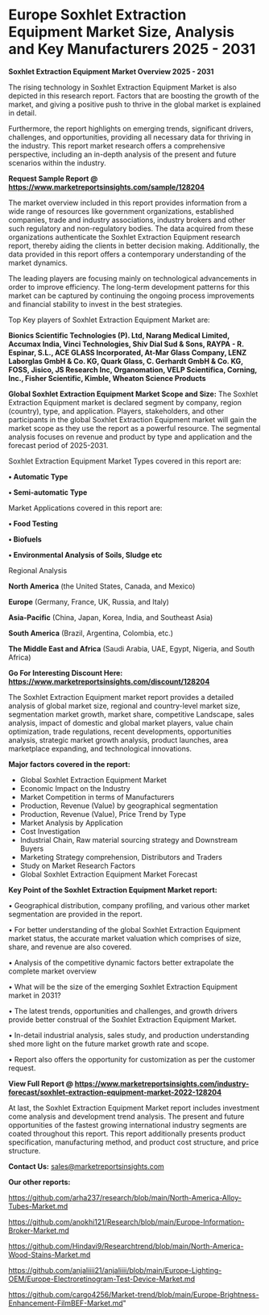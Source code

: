 # Europe Soxhlet Extraction Equipment Market Size, Analysis and Key Manufacturers 2025 - 2031

<Strong> Soxhlet Extraction Equipment Market Overview 2025 - 2031</strong>

The rising technology in Soxhlet Extraction Equipment Market is also depicted in this research report. Factors that are boosting the growth of the market, and giving a positive push to thrive in the global market is explained in detail.

Furthermore, the report highlights on emerging trends, significant drivers, challenges, and opportunities, providing all necessary data for thriving in the industry. This report market research offers a comprehensive perspective, including an in-depth analysis of the present and future scenarios within the industry.

<strong>Request Sample Report @ <a href=https://www.marketreportsinsights.com/sample/128204>https://www.marketreportsinsights.com/sample/128204</a></strong>

The market overview included in this report provides information from a wide range of resources like government organizations, established companies, trade and industry associations, industry brokers and other such regulatory and non-regulatory bodies. The data acquired from these organizations authenticate the Soxhlet Extraction Equipment research report, thereby aiding the clients in better decision making. Additionally, the data provided in this report offers a contemporary understanding of the market dynamics.

The leading players are focusing mainly on technological advancements in order to improve efficiency. The long-term development patterns for this market can be captured by continuing the ongoing process improvements and financial stability to invest in the best strategies.

Top Key players of Soxhlet Extraction Equipment Market are:

<strong>Bionics Scientific Technologies (P). Ltd, Narang Medical Limited, Accumax India, Vinci Technologies, Shiv Dial Sud & Sons, RAYPA - R. Espinar, S.L., ACE GLASS Incorporated, At-Mar Glass Company, LENZ Laborglas GmbH & Co. KG, Quark Glass, C. Gerhardt GmbH & Co. KG, FOSS, Jisico, JS Research Inc, Organomation, VELP Scientifica, Corning, Inc., Fisher Scientific, Kimble, Wheaton Science Products</strong>

<strong><b>Global Soxhlet Extraction Equipment Market Scope and Size:</b></strong>
The Soxhlet Extraction Equipment market is declared segment by company, region (country), type, and application. Players, stakeholders, and other participants in the global Soxhlet Extraction Equipment market will gain the market scope as they use the report as a powerful resource. The segmental analysis focuses on revenue and product by type and application and the forecast period of 2025-2031.

Soxhlet Extraction Equipment Market Types covered in this report are:

<strong>• Automatic Type

• Semi-automatic Type</strong>

Market Applications covered in this report are:

<strong>• Food Testing

• Biofuels

• Environmental Analysis of Soils, Sludge etc</strong> 

Regional Analysis

<strong>North America</strong> (the United States, Canada, and Mexico)

<strong>Europe</strong> (Germany, France, UK, Russia, and Italy)

<strong>Asia-Pacific</strong> (China, Japan, Korea, India, and Southeast Asia)

<strong>South America</strong> (Brazil, Argentina, Colombia, etc.)

<strong>The Middle East and Africa</strong> (Saudi Arabia, UAE, Egypt, Nigeria, and South Africa)

<strong>Go For Interesting Discount Here: <a href=https://www.marketreportsinsights.com/discount/128204>https://www.marketreportsinsights.com/discount/128204</a></strong>

The Soxhlet Extraction Equipment market report provides a detailed analysis of global market size, regional and country-level market size, segmentation market growth, market share, competitive Landscape, sales analysis, impact of domestic and global market players, value chain optimization, trade regulations, recent developments, opportunities analysis, strategic market growth analysis, product launches, area marketplace expanding, and technological innovations.

<strong><b>Major factors covered in the report:</b></strong>
<ul>
  <li>Global Soxhlet Extraction Equipment Market </li>
  <li>Economic Impact on the Industry</li>
  <li>Market Competition in terms of Manufacturers</li>
  <li>Production, Revenue (Value) by geographical segmentation</li>
  <li>Production, Revenue (Value), Price Trend by Type</li>
  <li>Market Analysis by Application</li>
  <li>Cost Investigation</li>
  <li>Industrial Chain, Raw material sourcing strategy and Downstream Buyers</li>
  <li>Marketing Strategy comprehension, Distributors and Traders</li>
  <li>Study on Market Research Factors</li>
  <li>Global Soxhlet Extraction Equipment Market Forecast</li>
</ul>

<strong><b>Key Point of the Soxhlet Extraction Equipment Market report:</b></strong>

• Geographical distribution, company profiling, and various other market segmentation are provided in the report.

• For better understanding of the global Soxhlet Extraction Equipment market status, the accurate market valuation which comprises of size, share, and revenue are also covered.

• Analysis of the competitive dynamic factors better extrapolate the complete market overview

• What will be the size of the emerging Soxhlet Extraction Equipment market in 2031?

• The latest trends, opportunities and challenges, and growth drivers provide better construal of the Soxhlet Extraction Equipment Market.

• In-detail industrial analysis, sales study, and production understanding shed more light on the future market growth rate and scope.

• Report also offers the opportunity for customization as per the customer request.

<strong><b>View Full Report @ <a href=https://www.marketreportsinsights.com/industry-forecast/soxhlet-extraction-equipment-market-2022-128204>https://www.marketreportsinsights.com/industry-forecast/soxhlet-extraction-equipment-market-2022-128204</a></b></strong>


At last, the Soxhlet Extraction Equipment Market report includes investment come analysis and development trend analysis. The present and future opportunities of the fastest growing international industry segments are coated throughout this report. This report additionally presents product specification, manufacturing method, and product cost structure, and price structure.

<strong>Contact Us:</strong>
sales@marketreportsinsights.com

<strong>Our other reports:</strong>

<a href=https://github.com/arha237/research/blob/main/North-America-Alloy-Tubes-Market.md>https://github.com/arha237/research/blob/main/North-America-Alloy-Tubes-Market.md</a>

<a href=https://github.com/anokhi121/Research/blob/main/Europe-Information-Broker-Market.md>https://github.com/anokhi121/Research/blob/main/Europe-Information-Broker-Market.md</a>

<a href=https://github.com/Hindavi9/Researchtrend/blob/main/North-America-Wood-Stains-Market.md>https://github.com/Hindavi9/Researchtrend/blob/main/North-America-Wood-Stains-Market.md</a>

<a href=https://github.com/anjaliiii21/anjaliiii/blob/main/Europe-Lighting-OEM/Europe-Electroretinogram-Test-Device-Market.md>https://github.com/anjaliiii21/anjaliiii/blob/main/Europe-Lighting-OEM/Europe-Electroretinogram-Test-Device-Market.md</a>

<a href=https://github.com/cargo4256/Market-trend/blob/main/Europe-Brightness-Enhancement-FilmBEF-Market.md>https://github.com/cargo4256/Market-trend/blob/main/Europe-Brightness-Enhancement-FilmBEF-Market.md</a>"
